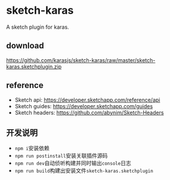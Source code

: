 # sketch-karas
A sketch plugin for karas.

## download
https://github.com/karasjs/sketch-karas/raw/master/sketch-karas.sketchplugin.zip

## reference
* Sketch api: https://developer.sketchapp.com/reference/api
* Sketch guides: https://developer.sketchapp.com/guides
* Sketch headers: https://github.com/abynim/Sketch-Headers

## 开发说明
* `npm i`安装依赖
* `npm run postinstall`安装关联插件源码
* `npm run dev`自动侦听构建并同时输出`console`日志
* `npm run build`构建出安装文件`sketch-karas.sketchplugin`
